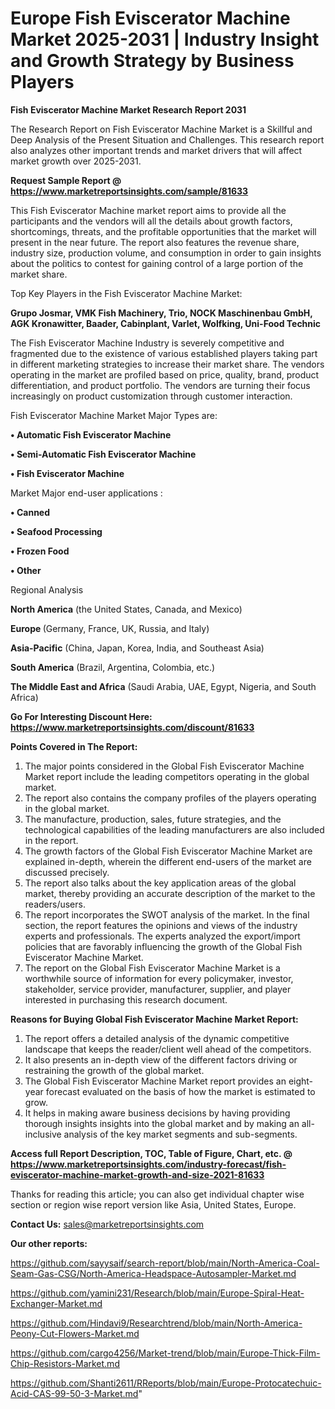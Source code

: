 # Europe Fish Eviscerator Machine Market 2025-2031 | Industry Insight and Growth Strategy by Business Players

<strong>Fish Eviscerator Machine Market Research Report 2031</strong>

The Research Report on Fish Eviscerator Machine Market is a Skillful and Deep Analysis of the Present Situation and Challenges. This research report also analyzes other important trends and market drivers that will affect market growth over 2025-2031.

<strong>Request Sample Report @ <a href=https://www.marketreportsinsights.com/sample/81633>https://www.marketreportsinsights.com/sample/81633</a></strong>

This Fish Eviscerator Machine market report aims to provide all the participants and the vendors will all the details about growth factors, shortcomings, threats, and the profitable opportunities that the market will present in the near future. The report also features the revenue share, industry size, production volume, and consumption in order to gain insights about the politics to contest for gaining control of a large portion of the market share.

Top Key Players in the Fish Eviscerator Machine Market:

<strong>Grupo Josmar, VMK Fish Machinery, Trio, NOCK Maschinenbau GmbH, AGK Kronawitter, Baader, Cabinplant, Varlet, Wolfking, Uni-Food Technic</strong>

The Fish Eviscerator Machine Industry is severely competitive and fragmented due to the existence of various established players taking part in different marketing strategies to increase their market share. The vendors operating in the market are profiled based on price, quality, brand, product differentiation, and product portfolio. The vendors are turning their focus increasingly on product customization through customer interaction.

Fish Eviscerator Machine Market Major Types are:

<strong>• Automatic Fish Eviscerator Machine

• Semi-Automatic Fish Eviscerator Machine

• Fish Eviscerator Machine</strong>

Market Major end-user applications :

<strong>• Canned

• Seafood Processing

• Frozen Food

• Other</strong>

Regional Analysis

</u><strong><b>North America</b></strong> (the United States, Canada, and Mexico)

<strong><b>Europe </b></strong>(Germany, France, UK, Russia, and Italy)

<strong><b>Asia-Pacific</b></strong> (China, Japan, Korea, India, and Southeast Asia)

<strong><b>South America</b></strong> (Brazil, Argentina, Colombia, etc.)

<strong><b>The Middle East and Africa</b></strong> (Saudi Arabia, UAE, Egypt, Nigeria, and South Africa)

<strong>Go For Interesting Discount Here: <a href=https://www.marketreportsinsights.com/discount/81633>https://www.marketreportsinsights.com/discount/81633</a></strong>

<strong>Points Covered in The Report:</strong>
<ol>
  <li>The major points considered in the Global Fish Eviscerator Machine Market report include the leading competitors operating in the global market.</li>
  <li>The report also contains the company profiles of the players operating in the global market.</li>
  <li>The manufacture, production, sales, future strategies, and the technological capabilities of the leading manufacturers are also included in the report.</li>
  <li>The growth factors of the Global Fish Eviscerator Machine Market are explained in-depth, wherein the different end-users of the market are discussed precisely.</li>
  <li>The report also talks about the key application areas of the global market, thereby providing an accurate description of the market to the readers/users.</li>
  <li>The report incorporates the SWOT analysis of the market. In the final section, the report features the opinions and views of the industry experts and professionals. The experts analyzed the export/import policies that are favorably influencing the growth of the Global Fish Eviscerator Machine Market.</li>
  <li>The report on the Global Fish Eviscerator Machine Market is a worthwhile source of information for every policymaker, investor, stakeholder, service provider, manufacturer, supplier, and player interested in purchasing this research document.</li>
</ol>
<strong>Reasons for Buying Global Fish Eviscerator Machine Market Report:</strong>

<ol>
  <li>The report offers a detailed analysis of the dynamic competitive landscape that keeps the reader/client well ahead of the competitors.</li>
  <li>It also presents an in-depth view of the different factors driving or restraining the growth of the global market.</li>
  <li>The Global Fish Eviscerator Machine Market report provides an eight-year forecast evaluated on the basis of how the market is estimated to grow.</li>
  <li>It helps in making aware business decisions by having providing thorough insights insights into the global market and by making an all-inclusive analysis of the key market segments and sub-segments.</li>
</ol>
<strong>Access full Report Description, TOC, Table of Figure, Chart, etc. @ <a href=https://www.marketreportsinsights.com/industry-forecast/fish-eviscerator-machine-market-growth-and-size-2021-81633>https://www.marketreportsinsights.com/industry-forecast/fish-eviscerator-machine-market-growth-and-size-2021-81633</a></strong>


Thanks for reading this article; you can also get individual chapter wise section or region wise report version like Asia, United States, Europe.

<strong>Contact Us:</strong>
sales@marketreportsinsights.com

<strong>Our other reports:</strong>

<a href=https://github.com/sayysaif/search-report/blob/main/North-America-Coal-Seam-Gas-CSG/North-America-Headspace-Autosampler-Market.md>https://github.com/sayysaif/search-report/blob/main/North-America-Coal-Seam-Gas-CSG/North-America-Headspace-Autosampler-Market.md</a>

<a href=https://github.com/yamini231/Research/blob/main/Europe-Spiral-Heat-Exchanger-Market.md>https://github.com/yamini231/Research/blob/main/Europe-Spiral-Heat-Exchanger-Market.md</a>

<a href=https://github.com/Hindavi9/Researchtrend/blob/main/North-America-Peony-Cut-Flowers-Market.md>https://github.com/Hindavi9/Researchtrend/blob/main/North-America-Peony-Cut-Flowers-Market.md</a>

<a href=https://github.com/cargo4256/Market-trend/blob/main/Europe-Thick-Film-Chip-Resistors-Market.md>https://github.com/cargo4256/Market-trend/blob/main/Europe-Thick-Film-Chip-Resistors-Market.md</a>

<a href=https://github.com/Shanti2611/RReports/blob/main/Europe-Protocatechuic-Acid-CAS-99-50-3-Market.md>https://github.com/Shanti2611/RReports/blob/main/Europe-Protocatechuic-Acid-CAS-99-50-3-Market.md</a>"
